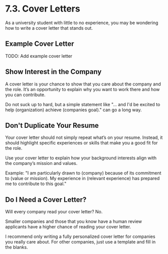 # 7.3. Cover Letters

As a university student with little to no experience, you may be wondering how to write a cover letter that stands out.

## Example Cover Letter

TODO: Add example cover letter

## Show Interest in the Company

A cover letter is your chance to show that you care about the company and the role. It’s an opportunity to explain why you want to work there and how you can contribute.

Do not suck up to hard, but a simple statement like "... and I'd be excited to help (organization) achieve (companies goal)." can go a long way.

## Don't Duplicate Your Resume

Your cover letter should not simply repeat what’s on your resume. Instead, it should highlight specific experiences or skills that make you a good fit for the role.

Use your cover letter to explain how your background interests align with the company’s mission and values.

Example: "I am particularly drawn to (company) because of its commitment to (value or mission). My experience in (relevant experience) has prepared me to contribute to this goal."

## Do I Need a Cover Letter?

Will every company read your cover letter? No.

Smaller companies and those that you know have a human review applicants have a higher chance of reading your cover letter.

I recommend only writing a fully personalized cover letter for companies you really care about. For other companies, just use a template and fill in the blanks.
